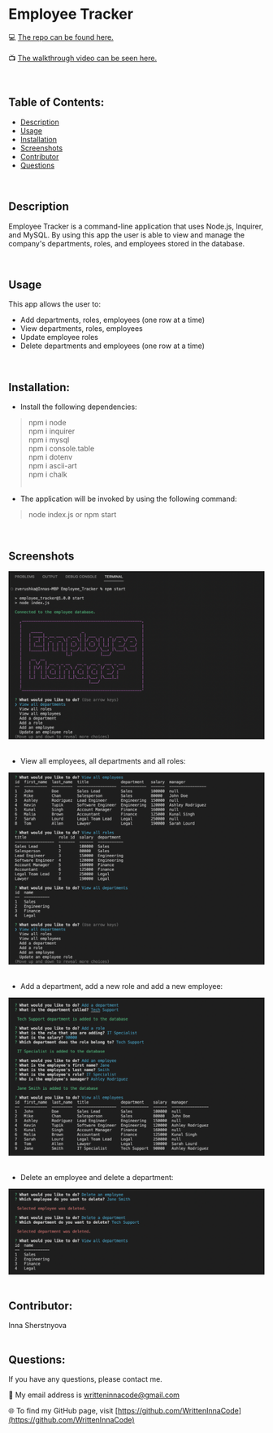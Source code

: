 # Employee Tracker

💻 [The repo can be found here.](https://github.com/WrittenInnaCode/Employee_Tracker) <br/><br/>
📺 [The walkthrough video can be seen here.](https://drive.google.com/file/d/1vr-zqlxnBwrkt8yWQ14ceHuF048aZcuH/view)

<br/>

## Table of Contents:
* [Description](#description)
* [Usage](#usage)
* [Installation](#installation)
* [Screenshots](#screenshots)
* [Contributor](#contributor)
* [Questions](#questions)

<br/>

## Description
Employee Tracker is a command-line application that uses Node.js, Inquirer, and MySQL.
By using this app the user is able to view and manage the company's departments, roles, and employees stored in the database.

<br/>

## Usage
This app allows the user to:
- Add departments, roles, employees (one row at a time)
- View departments, roles, employees
- Update employee roles
- Delete departments and employees (one row at a time)

<br/>

## Installation:
- Install the following dependencies: 
> npm i node <br/>
> npm i inquirer <br/>
> npm i mysql <br/>
> npm i console.table <br/>
> npm i dotenv <br/>
> npm i ascii-art<br/>
> npm i chalk <br/><br/>

- The application will be invoked by using the following command:

> node index.js or npm start

<br/>

## Screenshots

![alt screenshot](/assets/img/01.png)
<br/><br/>

- View all employees, all departments and all roles:

![alt screenshot](/assets/img/02.png)
<br/><br/>

- Add a department, add a new role and add a new employee:

![alt screenshot](/assets/img/03.png)
<br/><br/>

- Delete an employee and delete a department:

![alt screenshot](/assets/img/04.png)
<br/><br/>

## Contributor:
Inna Sherstnyova<br/>
<br/>

## Questions:
If you have any questions, please contact me. 

📧 My email address is writteninnacode@gmail.com 

🌐 To find my GitHub page, visit [https://github.com/WrittenInnaCode](https://github.com/WrittenInnaCode)
